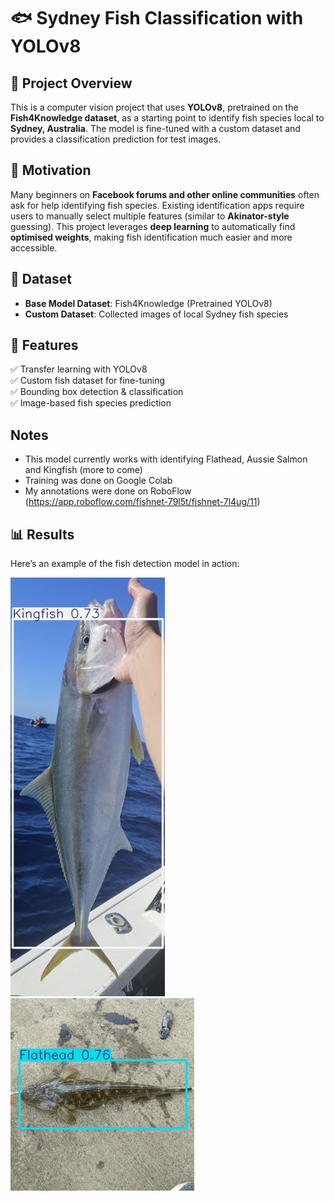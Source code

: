 # 🐟 Sydney Fish Classification with YOLOv8

## 📌 Project Overview  
This is a computer vision project that uses **YOLOv8**, pretrained on the **Fish4Knowledge dataset**, as a starting point to identify fish species local to **Sydney, Australia**. The model is fine-tuned with a custom dataset and provides a classification prediction for test images.  

## 🎯 Motivation  
Many beginners on **Facebook forums and other online communities** often ask for help identifying fish species. Existing identification apps require users to manually select multiple features (similar to **Akinator-style** guessing). This project leverages **deep learning** to automatically find **optimised weights**, making fish identification much easier and more accessible.  

## 📂 Dataset  
- **Base Model Dataset**: Fish4Knowledge (Pretrained YOLOv8)  
- **Custom Dataset**: Collected images of local Sydney fish species  

## 🚀 Features  
✅ Transfer learning with YOLOv8  
✅ Custom fish dataset for fine-tuning  
✅ Bounding box detection & classification  
✅ Image-based fish species prediction 

## Notes
- This model currently works with identifying Flathead, Aussie Salmon and Kingfish (more to come)
- Training was done on Google Colab
- My annotations were done on RoboFlow (https://app.roboflow.com/fishnet-79l5t/fishnet-7l4ug/11)

## 📊 Results  
Here’s an example of the fish detection model in action:  

![Fish Detection Example 1](examples/kingfish_test.jpg)
![Fish Detection Example 1](examples/flathead_test.jpg)

